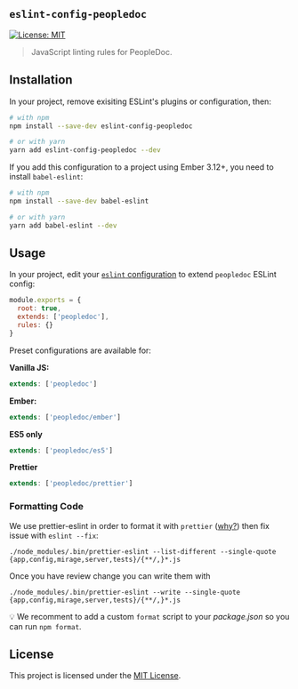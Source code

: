 ## `eslint-config-peopledoc`

[![License: MIT](https://img.shields.io/badge/License-MIT-yellow.svg)](https://opensource.org/licenses/MIT)

> JavaScript linting rules for PeopleDoc.

## Installation

In your project, remove exisiting ESLint's plugins or configuration, then:

```sh
# with npm
npm install --save-dev eslint-config-peopledoc

# or with yarn
yarn add eslint-config-peopledoc --dev
```

If you add this configuration to a project using Ember 3.12+, you need to install `babel-eslint`:

```sh
# with npm
npm install --save-dev babel-eslint

# or with yarn
yarn add babel-eslint --dev
```

## Usage

In your project, edit your [`eslint` configuration](https://eslint.org/docs/user-guide/getting-started#global-installation-and-usage) to extend `peopledoc` ESLint config:

```js
module.exports = {
  root: true,
  extends: ['peopledoc'],
  rules: {}
}
```

Preset configurations are available for:

**Vanilla JS:**

```js
extends: ['peopledoc']
```

**Ember:**

```js
extends: ['peopledoc/ember']
```

**ES5 only**

```js
extends: ['peopledoc/es5']
```

**Prettier**

```js
extends: ['peopledoc/prettier']
```

### Formatting Code

We use prettier-eslint in order to format it with `prettier` ([why?](https://prettier.io/docs/en/why-prettier.html)) then fix issue with `eslint --fix`:

```shell
./node_modules/.bin/prettier-eslint --list-different --single-quote {app,config,mirage,server,tests}/{**/,}*.js
```

Once you have review change you can write them with

```shell
./node_modules/.bin/prettier-eslint --write --single-quote {app,config,mirage,server,tests}/{**/,}*.js
```

:bulb: We recomment to add a custom `format` script to your _package.json_ so you can run `npm format`.

## License

This project is licensed under the [MIT License](LICENSE).
